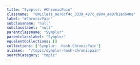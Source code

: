 ```yaml
--- 
 title: "Symplur: #ChronicPain" 
 classname:  "OWLClass_9e76cf4c_3339_497c_a904_ae07b1ada40e" 
 label: "#ChronicPain" 
 subclassname: "null" 
 subclasslabel: "null" 
 parentclassname: "Symplur" 
 parentclasslabel: "Symplur" 
 equalentCollections: [] 
 collections: ['Symplur: -hash-ChronicPain']
 aliases:  "/topic/symplur-hash-chronicpain"  
 searchCategory: "topic" 
---
```

